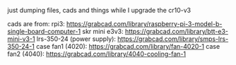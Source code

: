 just dumping files, cads and things while I upgrade the cr10-v3

cads are from:
rpi3: https://grabcad.com/library/raspberry-pi-3-model-b-single-board-computer-1
skr mini e3v3: https://grabcad.com/library/btt-e3-mini-v3-1
lrs-350-24 (power supply): https://grabcad.com/library/smps-lrs-350-24-1
case fan1 (4020): https://grabcad.com/library/fan-4020-1
case fan2 (4040): https://grabcad.com/library/4040-cooling-fan-1
